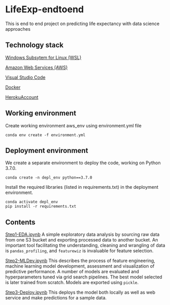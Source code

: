 # LifeExp-endtoend
This is end to end project on predicting life expectancy with data science approaches

## Technology stack
[Windows Subsytem for Linux (WSL)](https://learn.microsoft.com/en-us/windows/wsl/install)

[Amazon Web Services (AWS)](https://aws.amazon.com/)

[Visual Studio Code](https://code.visualstudio.com/)

[Docker](https://www.docker.com/)

[HerokuAccount](http://heroku.com)

## Working environment
Create working environment aws_env using environment.yml file
```
conda env create -f environment.yml
```


## Deployment environment
We create a separate environment to deploy the code, working on Python 3.7.0.
```
conda create -n depl_env python==3.7.0
```
Install the required libraries (listed in requirements.txt) in the deployment environment.
```
conda activate depl_env
pip install -r requirements.txt
```
## Contents
[Step1-EDA.ipynb](https://github.com/hasmasood/LifeExp-endtoend/blob/main/Step1-EDA.ipynb)
A simple exploratory data analysis by sourcing raw data from one S3 bucket and exporting processed data to another bucket. An important tool facilitating the understanding, cleaning and wrangling of data is ```pandas_profiling```, and ``` featurewiz ``` is invaluable for feature selection.

[Step2-MLDev.ipynb](https://github.com/hasmasood/LifeExp-endtoend/blob/main/Step2-MLDev.ipynb)
This describes the process of feature engineering, machine learning model development, assessment and visualization of predictive performance. A number of models are evaluated and hyperparameters tuned via grid search pipelines. The best model selected is later trained from scratch. Models are exported using ```pickle```.

 [Step3-Deploy.ipynb](https://github.com/hasmasood/LifeExp-endtoend/blob/main/Step3-Deploy.ipynb)
 This deploys the model both locally as well as web service and make predictions for a sample data. 